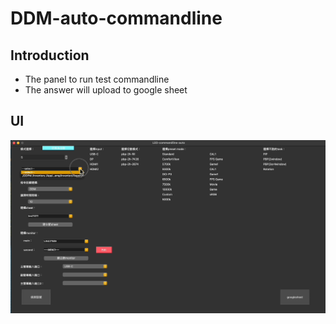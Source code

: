 # DDM-auto-commandline

## Introduction 
* The panel to run test commandline
* The answer will upload to google sheet

## UI
![image](https://github.com/leo-play-code/DDM-auto-commandline/blob/main/demo.gif)
